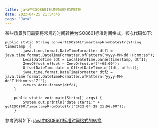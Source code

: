```yaml
---
title: java中ISO8601标准时间格式的转换
date: 2022-04-25 21:54:45
tags: "Java"
---
```


某些场景我们需要将常规的时间转换为ISO8601标准时间格式，核心代码如下:
<!--more-->
```
public static String convertISO8601TimestampFromDateStr(String timestamp) {
        java.time.format.DateTimeFormatter dtf1 = java.time.format.DateTimeFormatter.ofPattern("yyyy-MM-dd HH:mm:ss");
        LocalDateTime ldt = LocalDateTime.parse(timestamp, dtf1);
        ZoneOffset offset = ZoneOffset.of("+08:00");
        OffsetDateTime date = OffsetDateTime.of(ldt, offset);
        java.time.format.DateTimeFormatter dtf2 = java.time.format.DateTimeFormatter.ofPattern("yyyy-MM-dd'T'HH:mm:ss'Z'");
        return date.format(dtf2);
    }

    public static void main(String[] args) {
        System.out.println("date start1:" + getISO8601TimestampFromDateStr("2022-04-25 21:56:00"));
    }

```

参考资料如下:
[java中ISO8601标准时间格式的转换](https://blog.csdn.net/snowwithrain/article/details/108829259
)